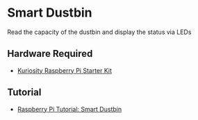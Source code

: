# Smart Dustbin
Read the capacity of the dustbin and display the status via LEDs

## Hardware Required
- [Kuriosity Raspberry Pi Starter Kit](https://www.kuriosity.sg/raspberry-pi-starter-kit)

## Tutorial
- [Raspberry Pi Tutorial: Smart Dustbin](https://www.kuriosity.sg/blog/raspberry-pi-tutorial-smart-dustbin)
